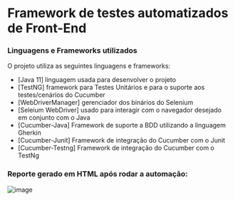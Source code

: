# Framework de testes automatizados de Front-End

### Linguagens e Frameworks utilizados

O projeto utiliza as seguintes linguagens e frameworks:

- [Java 11] linguagem usada para desenvolver o projeto
- [TestNG] framework para Testes Unitários e para o suporte aos testes/cenários do Cucumber
- [WebDriverManager] gerenciador dos binários do Selenium
- [Seleium WebDriver] usado para interagir com o navegador desejado em conjunto com o Java
- [Cucumber-Java] Framework de suporte a BDD utilizando a linguagem Gherkin
- [Cucumber-Junit] Framework de integração do Cucumber com o Junit
- [Cucumber-Testng] Framework de integração do Cucumber com o TestNg

### Reporte gerado em HTML após rodar a automação:

![image](https://user-images.githubusercontent.com/89037663/158283089-bbc14be0-3df8-4e1b-abb7-7820fa51e299.png)
